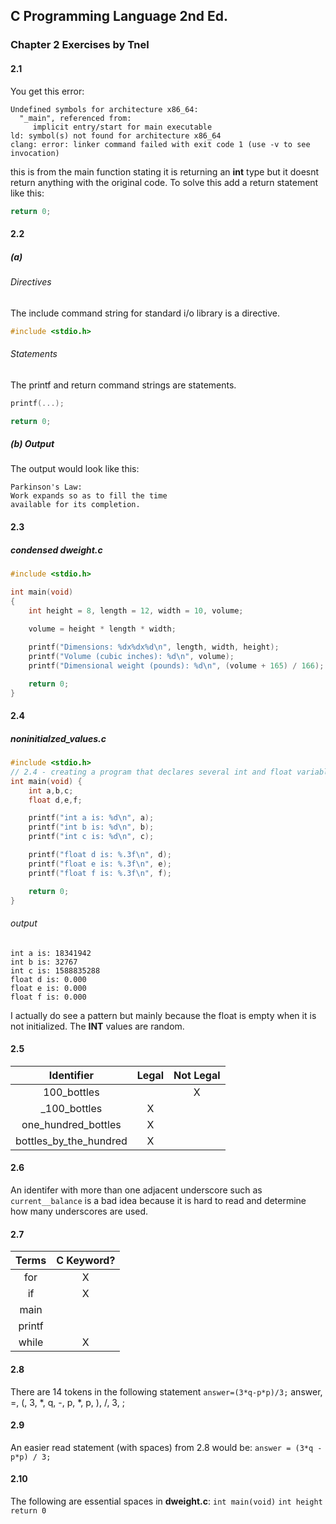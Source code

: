 ## C Programming Language 2nd Ed. 
### Chapter 2 Exercises by Tnel

#### 2.1
You get this error:
```
Undefined symbols for architecture x86_64:
  "_main", referenced from:
     implicit entry/start for main executable
ld: symbol(s) not found for architecture x86_64
clang: error: linker command failed with exit code 1 (use -v to see invocation)
```
this is from the main function stating it is returning an **int** type but it doesnt return anything with the original code. To solve this add a return statement like this: 
```c
return 0;
```

#### 2.2
##### (a) 
###### Directives
The include command string for standard i/o library is a directive.
``` c
#include <stdio.h>
```
###### Statements
The printf and return command strings are statements.
```c
printf(...);

return 0;
```
##### (b) Output
The output would look like this:
```
Parkinson's Law:
Work expands so as to fill the time
available for its completion.
```
#### 2.3
##### condensed dweight.c
```c 
#include <stdio.h>

int main(void)
{
    int height = 8, length = 12, width = 10, volume;
 
    volume = height * length * width;

    printf("Dimensions: %dx%dx%d\n", length, width, height);
    printf("Volume (cubic inches): %d\n", volume);
    printf("Dimensional weight (pounds): %d\n", (volume + 165) / 166);

    return 0;
}
```
#### 2.4
##### noninitialzed_values.c
```c
#include <stdio.h>
// 2.4 - creating a program that declares several int and float variable without initalizing them then printing the values
int main(void) {
    int a,b,c;
    float d,e,f;

    printf("int a is: %d\n", a);
    printf("int b is: %d\n", b);
    printf("int c is: %d\n", c);

    printf("float d is: %.3f\n", d);
    printf("float e is: %.3f\n", e);
    printf("float f is: %.3f\n", f);

    return 0;
}
```
###### output
```
int a is: 18341942
int b is: 32767
int c is: 1588835288
float d is: 0.000
float e is: 0.000
float f is: 0.000
```
I actually do see a pattern but mainly because the float is empty  when it is not initialized. The **INT** values are random.
#### 2.5
| Identifier | Legal | Not Legal |
|:---:|:---:|:---:|
|100_bottles| |X |
|_100_bottles |X | |
|one_hundred_bottles |X | |
| bottles_by_the_hundred| X| |

#### 2.6
An identifer with more than one adjacent underscore such as  `current__balance` is a bad idea because it is hard to read and determine how many underscores are used.

#### 2.7
| Terms | C Keyword? |
|:---:|:---:|
|for|X|
|if|X|
|main||
|printf||
|while|X|

#### 2.8
There are 14 tokens in the following statement
`answer=(3*q-p*p)/3;`
answer, =, (, 3, *, q, -, p, *, p, ), /, 3, ;

#### 2.9
An easier read statement (with spaces) from 2.8 would be:
`answer = (3*q - p*p) / 3;` 


#### 2.10
The following are essential spaces in **dweight.c**:
`int main(void)`
`int height`
`return 0`


